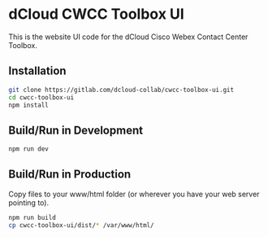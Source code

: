 # dCloud CWCC Toolbox UI
This is the website UI code for the dCloud Cisco Webex Contact Center Toolbox.

## Installation
```sh
git clone https://gitlab.com/dcloud-collab/cwcc-toolbox-ui.git
cd cwcc-toolbox-ui
npm install
```

## Build/Run in Development
```sh
npm run dev
```

## Build/Run in Production
Copy files to your www/html folder (or wherever you have your web server pointing to).
```sh
npm run build
cp cwcc-toolbox-ui/dist/* /var/www/html/
```
